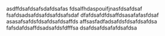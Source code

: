 asdffdsafdsafsdafdsafas
fdsalfhdaspouifjnasfdsafdsaf
fsafdsadsafdsafdsafdsafsdaf
dfafdsafdfdsaffdsasafafasfdsaf
asasafsafdsfdsafdsafdsaffds
affsasfadfadsafdsfdsafdsafdsa
fafsdafdsaffdsadsafdsfdfffsa
dsafdsafdsafafdsafdsa